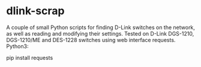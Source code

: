 # dlink-scrap
A couple of small Python scripts for finding D-Link switches on the network, as well as reading and modifying their settings.
Tested on D-Link DGS-1210, DGS-1210/ME and DES-1228 switches using web interface requests.
Python3:

pip install requests
